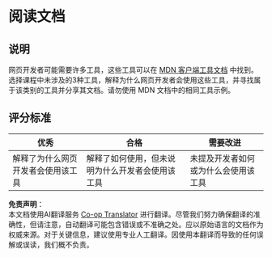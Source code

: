 <!--
CO_OP_TRANSLATOR_METADATA:
{
  "original_hash": "1ce4deaec80130d3a0a3c906568459fc",
  "translation_date": "2025-08-23T23:30:59+00:00",
  "source_file": "1-getting-started-lessons/1-intro-to-programming-languages/assignment.md",
  "language_code": "zh"
}
-->
# 阅读文档

## 说明

网页开发者可能需要许多工具，这些工具可以在 [MDN 客户端工具文档](https://developer.mozilla.org/docs/Learn/Tools_and_testing/Understanding_client-side_tools/Overview) 中找到。选择课程中未涉及的3种工具，解释为什么网页开发者会使用这些工具，并寻找属于该类别的工具并分享其文档。请勿使用 MDN 文档中的相同工具示例。

## 评分标准

优秀 | 合格 | 需要改进
--- | --- | -- |
|解释了为什么网页开发者会使用该工具| 解释了如何使用，但未说明为什么开发者会使用该工具| 未提及开发者如何或为什么会使用该工具  |

**免责声明**：  
本文档使用AI翻译服务 [Co-op Translator](https://github.com/Azure/co-op-translator) 进行翻译。尽管我们努力确保翻译的准确性，但请注意，自动翻译可能包含错误或不准确之处。应以原始语言的文档作为权威来源。对于关键信息，建议使用专业人工翻译。因使用本翻译而导致的任何误解或误读，我们概不负责。
